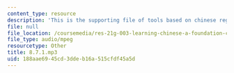 ```yaml
---
content_type: resource
description: 'This is the supporting file of tools based on chinese regional languages. '
file: null
file_location: /coursemedia/res-21g-003-learning-chinese-a-foundation-course-in-mandarin-spring-2011/188aae6945cd3ddeb16a515cfdf45a5d_8.7.1.mp3
file_type: audio/mpeg
resourcetype: Other
title: 8.7.1.mp3
uid: 188aae69-45cd-3dde-b16a-515cfdf45a5d
---
```

